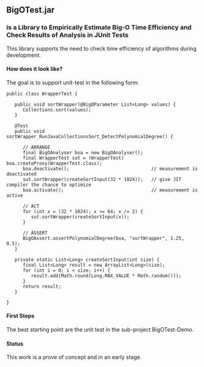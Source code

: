 ## BigOTest.jar 
### is a Library to Empirically Estimate Big-O Time Efficiency and Check Results of Analysis in JUnit Tests

This library supports the need to check time efficiency of algorithms during development. 

#### How does it look like?

The goal is to support unit-test in the following form:

	public class WrapperTest {
	
	   public void sortWrapper(@BigOParameter List<Long> values) {
	      Collections.sort(values);
	   }
	
	   @Test
	   public void sortWrapper_RunJavaCollectionsSort_DetectPolynomialDegree() {
	
	      // ARRANGE
	      final BigOAnalyser boa = new BigOAnalyser();
	      final WrapperTest sut = (WrapperTest) boa.createProxy(WrapperTest.class);
	      boa.deactivate();                              // measurement is deactivated
	      sut.sortWrapper(createSortInput(32 * 1024));   // give JIT compiler the chance to optimize
	      boa.activate();                                // measurement is active
	
	      // ACT
	      for (int x = (32 * 1024); x >= 64; x /= 2) {
	         sut.sortWrapper(createSortInput(x));
	      }
	
	      // ASSERT
	      BigOAssert.assertPolynomialDegree(boa, "sortWrapper", 1.25, 0.5);
	   }
	
	   private static List<Long> createSortInput(int size) {
	      final List<Long> result = new ArrayList<Long>(size);
	      for (int i = 0; i < size; i++) {
	         result.add(Math.round(Long.MAX_VALUE * Math.random()));
	      }
	      return result;
	   }
	
	}


#### First Steps

The best starting point are the unit test in the sub-project BigOTest-Demo. 

#### Status 

This work is a prove of concept and in an early stage. 
